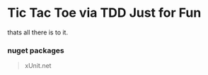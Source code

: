 Tic Tac Toe via TDD Just for Fun
================================

thats all there is to it.

### nuget packages
> xUnit.net